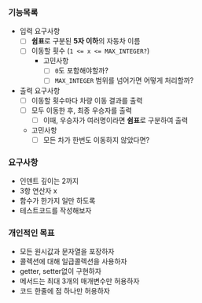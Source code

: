### 기능목록
- 입력 요구사항
  - [ ] **쉼표**로 구분된 **5자 이하**의 자동차 이름
  - [ ] 이동할 횟수 (`1 <= x <= MAX_INTEGER?`)
    - 고민사항
      - [ ] `0`도 포함해야할까?
      - [ ] `MAX_INTEGER` 범위를 넘어가면 어떻게 처리할까?
- 출력 요구사항
  - [ ] 이동할 횟수마다 차량 이동 결과를 출력
  - [ ] 모두 이동한 후, 최종 우승자를 출력
    - [ ] 이때, 우승자가 여러명이라면 **쉼표**로 구분하여 출력 
  - 고민사항
    - [ ] 모든 차가 한번도 이동하지 않았다면?

### 요구사항
- 인덴트 깊이는 2까지
- 3항 연산자 x
- 함수가 한가지 일만 하도록
- 테스트코드를 작성해보자

### 개인적인 목표
- 모든 원시값과 문자열을 포장하자
- 콜렉션에 대해 일급콜렉션을 사용하자
- getter, setter없이 구현하자
- 메서드는 최대 3개의 매개변수만 허용하자
- 코드 한줄에 점 하나만 허용하자